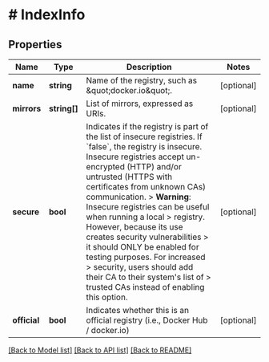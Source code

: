 # # IndexInfo

## Properties

Name | Type | Description | Notes
------------ | ------------- | ------------- | -------------
**name** | **string** | Name of the registry, such as \&quot;docker.io\&quot;. | [optional]
**mirrors** | **string[]** | List of mirrors, expressed as URIs. | [optional]
**secure** | **bool** | Indicates if the registry is part of the list of insecure registries.  If &#x60;false&#x60;, the registry is insecure. Insecure registries accept un-encrypted (HTTP) and/or untrusted (HTTPS with certificates from unknown CAs) communication.  &gt; **Warning**: Insecure registries can be useful when running a local &gt; registry. However, because its use creates security vulnerabilities &gt; it should ONLY be enabled for testing purposes. For increased &gt; security, users should add their CA to their system&#39;s list of &gt; trusted CAs instead of enabling this option. | [optional]
**official** | **bool** | Indicates whether this is an official registry (i.e., Docker Hub / docker.io) | [optional]

[[Back to Model list]](../../README.md#models) [[Back to API list]](../../README.md#endpoints) [[Back to README]](../../README.md)
